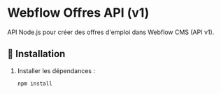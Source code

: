 # Webflow Offres API (v1)

API Node.js pour créer des offres d'emploi dans Webflow CMS (API v1).

## 🚀 Installation

1. Installer les dépendances :
   ```bash
   npm install
